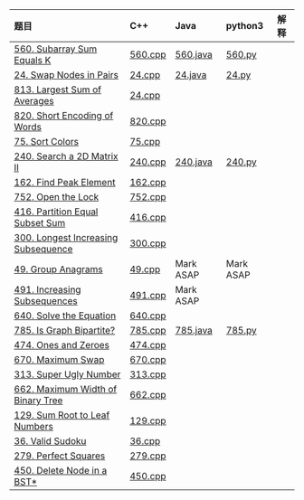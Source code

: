 |题目|C++|Java|python3|解释|
| :---------- | :---------- | :---------- | :---------- | :----------
|[560. Subarray Sum Equals K](https://leetcode.com/problems/subarray-sum-equals-k/description/)|[560.cpp](/C++/560.cpp)|[560.java](/java/560.java)|[560.py](/py/560.py)|
|[24. Swap Nodes in Pairs](https://leetcode.com/problems/swap-nodes-in-pairs/description/)|[24.cpp](/C++/24.cpp)|[24.java](/java/24.java)|[24.py](/py/24.py)|
|[813. Largest Sum of Averages](https://leetcode.com/problems/largest-sum-of-averages/description/)|[24.cpp](/C++/813.cpp)|
|[820. Short Encoding of Words](https://leetcode.com/problems/short-encoding-of-words/description/)|[820.cpp](/C++/820.cpp)|
|[75. Sort Colors](https://leetcode.com/problems/sort-colors/description/)|[75.cpp](/C++/75.cpp)|
|[240. Search a 2D Matrix II](https://leetcode.com/problems/search-a-2d-matrix-ii/description/)|[240.cpp](/C++/240.cpp)|[240.java](/java/240.java)|[240.py](/py/240.py)|
|[162. Find Peak Element](https://leetcode.com/problems/find-peak-element/description/)|[162.cpp](/C++/162.cpp)|
|[752. Open the Lock](https://leetcode.com/problems/open-the-lock/description/)|[752.cpp](/C++/752.cpp)|
|[416. Partition Equal Subset Sum](https://leetcode.com/problems/partition-equal-subset-sum/description/)|[416.cpp](/C++/416.cpp)|
|[300. Longest Increasing Subsequence](https://leetcode.com/problems/longest-increasing-subsequence/description/)|[300.cpp](/C++/300.cpp)|
|[49. Group Anagrams](https://leetcode.com/problems/group-anagrams/description/)|[49.cpp](/C++/49.cpp)|Mark ASAP|Mark ASAP|
|[491. Increasing Subsequences](https://leetcode.com/problems/increasing-subsequences/description/)|[491.cpp](/C++491.cpp)|Mark ASAP|
|[640. Solve the Equation](https://leetcode.com/problems/solve-the-equation/description/)|[640.cpp](/C++/640.cpp)|
|[785. Is Graph Bipartite?](https://leetcode.com/problems/is-graph-bipartite/description/)|[785.cpp](/C++/785.cpp)|[785.java](/java/785.java)|[785.py](/py/785.py)|
|[474. Ones and Zeroes](https://leetcode.com/problems/ones-and-zeroes/description/)|[474.cpp](/C++/474.cpp)|
|[670. Maximum Swap](https://leetcode.com/problems/maximum-swap/description/)|[670.cpp](/C++/670.cpp)|
|[313. Super Ugly Number](https://leetcode.com/problems/super-ugly-number/description/)|[313.cpp](/C++/313.cpp)|
|[662. Maximum Width of Binary Tree](https://leetcode.com/problems/maximum-width-of-binary-tree/description/)|[662.cpp](/C++/662.cpp)|
|[129. Sum Root to Leaf Numbers](https://leetcode.com/problems/sum-root-to-leaf-numbers/description/)|[129.cpp](/C++/129.cpp)|
|[36. Valid Sudoku](https://leetcode.com/problems/valid-sudoku/description/)|[36.cpp](/C++/36.cpp)|
|[279. Perfect Squares](https://leetcode.com/problems/perfect-squares/description/)|[279.cpp](/C++/279.cpp)|
|[450. Delete Node in a BST*](https://leetcode.com/problems/delete-node-in-a-bst/description/)|[450.cpp](/C++/450.cpp)|
